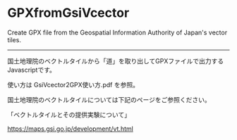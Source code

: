 # GPXfromGsiVcector
Create GPX file from the Geospatial Information Authority of Japan's vector tiles.

----------------------------------------------------------------------------------

国土地理院のベクトルタイルから「道」を取り出してGPXファイルで出力するJavascriptです。

使い方は GsiVcector2GPX使い方.pdf を参照。


国土地理院のベクトルタイルについては下記のページをご参照ください。

「ベクトルタイルとその提供実験について」

https://maps.gsi.go.jp/development/vt.html
